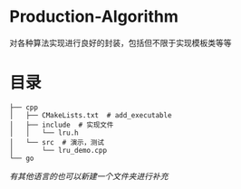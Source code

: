 # Production-Algorithm
对各种算法实现进行良好的封装，包括但不限于实现模板类等等

# 目录
```
├── cpp
│   ├── CMakeLists.txt  # add_executable
│   ├── include  # 实现文件
│   │   └── lru.h
│   └── src  # 演示，测试
│       └── lru_demo.cpp   
└── go

```

*有其他语言的也可以新建一个文件夹进行补充*
